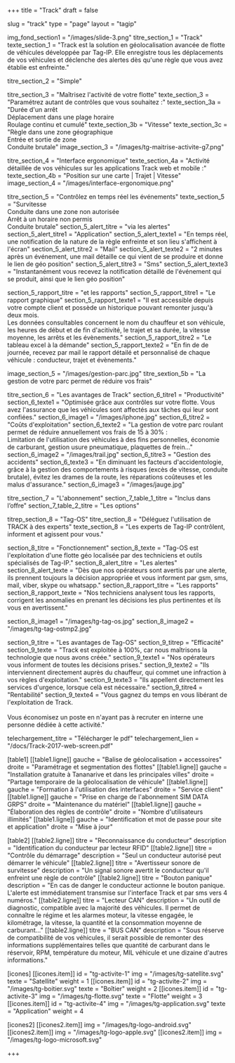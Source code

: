 +++
title = "Track"
draft = false

slug = "track"
type = "page"
layout = "tagip"

img_fond_section1 = "/images/slide-3.png"
titre_section_1 = "Track"
texte_section_1 = "Track est la solution en géolocalisation avancée de flotte de véhicules développée par Tag-IP. Elle enregistre tous les déplacements de vos véhicules et déclenche des alertes dès qu'une règle que vous avez établie est enfreinte."

titre_section_2 = "Simple"

		
titre_section_3 = "Maîtrisez l'activité de votre flotte"
texte_section_3 = "Paramétrez autant de contrôles que vous souhaitez :"
texte_section_3a = "Durée d'un arrêt<br /> Déplacement dans une plage horaire<br /> Roulage continu et cumulé"
texte_section_3b = "Vitesse"
texte_section_3c = "Règle dans une zone géographique<br /> Entrée et sortie de zone<br /> Conduite brutale"
image_section_3 = "/images/tg-maitrise-activite-g7.png"

titre_section_4 = "Interface ergonomique"
texte_section_4a = "Activité détaillée de vos véhicules sur les applications Track web et mobile :"
texte_section_4b = "Position sur une carte | Trajet | Vitesse"
image_section_4 = "/images/interface-ergonomique.png"

titre_section_5 = "Contrôlez en temps réel les événements"
texte_section_5 = "Survitesse<br /> Conduite dans une zone non autorisée<br /> Arrêt à un horaire non permis<br /> Conduite brutale"
section_5_alert_titre = "via les alertes"
section_5_alert_titre1 = "Application"
section_5_alert_texte1 = "En temps réel, une notification de la nature de la règle enfreinte et son lieu s&#039;affichent à l&#039;écran"
section_5_alert_titre2 = "Mail"
section_5_alert_texte2 = "2 minutes après un événement, une mail détaille ce qui vient de se produire et donne le lien de géo position"
section_5_alert_titre3 = "Sms"
section_5_alert_texte3 = "Instantanément vous recevez la notification détaillé de l&#039;événement qui se produit, ainsi que le lien géo position"

section_5_rapport_titre = "et les rapports"
section_5_rapport_titre1 = "Le rapport graphique"
section_5_rapport_texte1 = "Il est accessible depuis votre compte client et possède un historique pouvant remonter jusqu&#039;à deux mois.<br /> Les données consultables concernent le nom du chauffeur et son véhicule, les heures de début et de fin d&#039;acitivité, le trajet et sa durée, la vitesse moyenne, les arrêts et les évènements."
section_5_rapport_titre2 = "Le tableau excel à la démande"
section_5_rapport_texte2 = "En fin de de journée, recevez par mail le rapport détailé et personnalisé de chaque véhicule : conducteur, trajet et évènements."

image_section_5 = "/images/gestion-parc.jpg"
titre_sextion_5b = "La gestion de votre parc permet de réduire vos frais"

titre_section_6 = "Les avantages de Track"
section_6_titre1 = "Productivité"
section_6_texte1 = "Optimisée grâce aux contrôles sur votre flotte. Vous avez l'assurance que les véhicules sont affectés aux tâches qui leur sont confiées."
section_6_image1 = "/images/iphone.jpg"
section_6_titre2 = "Coûts d'exploitation"
section_6_texte2 = "La gestion de votre parc roulant permet de réduire annuellement vos frais de 15 à 30% :<br/> Limitation de l'utilisation des véhicules à des fins personnelles, économie de carburant, gestion usure pneumatique, plaquettes de frein..."
section_6_image2 = "/images/trail.jpg"
section_6_titre3 = "Gestion des accidents"
section_6_texte3 = "En diminuant les facteurs d'accidentologie, grâce à la gestion des comportements à risques (excès de vitesse, conduite brutale), évitez les drames de la route, les réparations coûteuses et les malus d'assurance."
section_6_image3 = "/images/jauge.jpg"

titre_section_7 = "L'abonnement"
section_7_table_1_titre = "Inclus dans l&rsquo;offre"
section_7_table_2_titre = "Les options"

titrep_section_8 = "Tag-OS"
titre_section_8 = "Déléguez l'utilisation de TRACK à des experts"
texte_section_8 = "Les experts de Tag-IP contrôlent, informent et agissent pour vous."

section_8_titre = "Fonctionnement"
section_8_texte = "Tag-OS est l&#039;exploitation d&#039;une flotte géo localisée par des techniciens et outils spécialisés de Tag-IP."
section_8_alert_titre = "Les alertes"
section_8_alert_texte = "Dès que nos opérateurs sont avertis par une alerte, ils prennent toujours la décision appropriée et vous informent par gsm, sms, mail, viber, skype ou whatsapp."
section_8_rapport_titre = "Les rapports"
section_8_rapport_texte = "Nos techniciens analysent tous les rapports, corrigent les anomalies en prenant les décisions les plus pertinentes et ils vous en avertissent."

section_8_image1 = "/images/tg-tag-os.jpg"
section_8_image2 = "/images/tg-tag-ostmp2.jpg"

section_9_titre = "Les avantages de Tag-OS"
section_9_titrep = "Efficacité"
section_9_texte = "Track est exploitée à 100%, car nous maîtrisons la technologie que nous avons créée."
section_9_texte1 = "Nos opérateurs vous informent de toutes les décisions prises."
section_9_texte2 = "Ils interviennent directement auprès du chauffeur, qui commet une infraction à vos règles d&#039;exploitation."
section_9_texte3 = "Ils appellent directement les services d&#039;urgence, lorsque celà est nécessaire."
section_9_titre4 = "Rentabilité"
section_9_texte4 = "Vous gagnez du temps en vous libérant de l&#039;exploitation de Track.<br /><br />	Vous économisez un poste en n&#039;ayant pas à recruter en interne une personne dédiée à cette activité."

telechargement_titre = "Télécharger le pdf"
telechargement_lien = "/docs/Track-2017-web-screen.pdf"

[table1]
	[[table1.ligne]]
		gauche = "Balise de géolocalisation + accessoires"
		droite = "Paramétrage et segmentation des flottes"
	[[table1.ligne]]
		gauche = "Installation gratuite à Tananarive et dans les principales villes"
		droite = "Partage temporaire de la géolocalisation de véhicule"
	[[table1.ligne]]
		gauche = "Formation à l'utilisation des interfaces"
		droite = "Service client"
	[[table1.ligne]]
		gauche = "Prise en charge de l'abonnement SIM DATA GRPS"
		droite = "Maintenance du matériel"
	[[table1.ligne]]
		gauche = "Élaboration des règles de contrôle"
		droite = "Nombre d'utilisateurs illimités"
	[[table1.ligne]]
		gauche = "Identification et mot de passe pour site et application"
		droite = "Mise à jour"

[table2]
	[[table2.ligne]]
		titre = "Reconnaissance du conducteur"
		description = "Identification du conducteur par lecteur RFID"
	[[table2.ligne]]
		titre = "Contrôle du démarrage"
		description = "Seul un conducteur autorisé peut démarrer le véhicule"
	[[table2.ligne]]
		titre = "Avertisseur sonore de survitesse"
		description = "Un signal sonore avertit le conducteur qu'il enfreint une règle de contrôle"
	[[table2.ligne]]
		titre = "Bouton panique"
		description = "En cas de danger le conducteur actionne le bouton panique. L'alerte est immédiatement transmise sur l'interface Track et par sms vers 4 numéros."
	[[table2.ligne]]
		titre = "Lecteur CAN"
		description = "Un outil de diagnostic, compatible avec la majorité des véhicules. Il permet de connaître le régime et les alarmes moteur, la vitesse engagée, le kilométrage, la vitesse, la quantité et la consommation moyenne de carburant…"
	[[table2.ligne]]
		titre = "BUS CAN"
		description = "Sous réserve de compatibilité de vos véhicules, il serait possible de remonter des informations supplémentaires telles que quantité de carburant dans le réservoir, RPM, température du moteur, MIL véhicule et une dizaine d'autres informations."
		
[icones]
	[[icones.item]]
		id = "tg-activite-1"
		img = "/images/tg-satellite.svg"
		texte = "Satellite"
		weight = 1
	[[icones.item]]
		id = "tg-activite-2"
		img = "/images/tg-boitier.svg"
		texte = "Boîtier"
		weight = 2
	[[icones.item]]
		id = "tg-activite-3"
		img = "/images/tg-flotte.svg"
		texte = "Flotte"
		weight = 3
	[[icones.item]]
		id = "tg-activite-4"
		img = "/images/tg-application.svg"
		texte = "Application"
		weight = 4
		
[icones2]
	[[icones2.item]]
		img = "/images/tg-logo-android.svg"
	[[icones2.item]]
		img = "/images/tg-logo-apple.svg"
	[[icones2.item]]
		img = "/images/tg-logo-microsoft.svg"

+++
